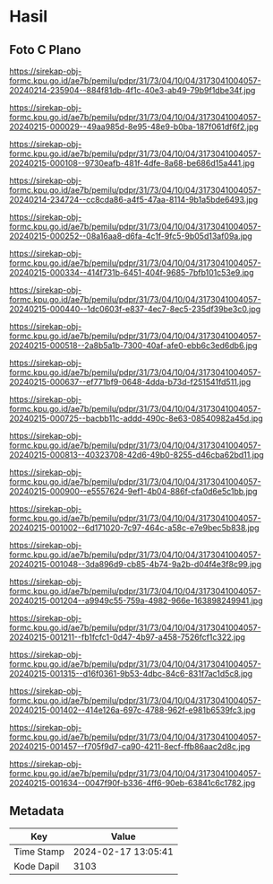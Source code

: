 # Hasil

## Foto C Plano

https://sirekap-obj-formc.kpu.go.id/ae7b/pemilu/pdpr/31/73/04/10/04/3173041004057-20240214-235904--884f81db-4f1c-40e3-ab49-79b9f1dbe34f.jpg

https://sirekap-obj-formc.kpu.go.id/ae7b/pemilu/pdpr/31/73/04/10/04/3173041004057-20240215-000029--49aa985d-8e95-48e9-b0ba-187f061df6f2.jpg

https://sirekap-obj-formc.kpu.go.id/ae7b/pemilu/pdpr/31/73/04/10/04/3173041004057-20240215-000108--9730eafb-481f-4dfe-8a68-be686d15a441.jpg

https://sirekap-obj-formc.kpu.go.id/ae7b/pemilu/pdpr/31/73/04/10/04/3173041004057-20240214-234724--cc8cda86-a4f5-47aa-8114-9b1a5bde6493.jpg

https://sirekap-obj-formc.kpu.go.id/ae7b/pemilu/pdpr/31/73/04/10/04/3173041004057-20240215-000252--08a16aa8-d6fa-4c1f-9fc5-9b05d13af09a.jpg

https://sirekap-obj-formc.kpu.go.id/ae7b/pemilu/pdpr/31/73/04/10/04/3173041004057-20240215-000334--414f731b-6451-404f-9685-7bfb101c53e9.jpg

https://sirekap-obj-formc.kpu.go.id/ae7b/pemilu/pdpr/31/73/04/10/04/3173041004057-20240215-000440--1dc0603f-e837-4ec7-8ec5-235df39be3c0.jpg

https://sirekap-obj-formc.kpu.go.id/ae7b/pemilu/pdpr/31/73/04/10/04/3173041004057-20240215-000518--2a8b5a1b-7300-40af-afe0-ebb6c3ed6db6.jpg

https://sirekap-obj-formc.kpu.go.id/ae7b/pemilu/pdpr/31/73/04/10/04/3173041004057-20240215-000637--ef771bf9-0648-4dda-b73d-f251541fd511.jpg

https://sirekap-obj-formc.kpu.go.id/ae7b/pemilu/pdpr/31/73/04/10/04/3173041004057-20240215-000725--bacbb11c-addd-490c-8e63-08540982a45d.jpg

https://sirekap-obj-formc.kpu.go.id/ae7b/pemilu/pdpr/31/73/04/10/04/3173041004057-20240215-000813--40323708-42d6-49b0-8255-d46cba62bd11.jpg

https://sirekap-obj-formc.kpu.go.id/ae7b/pemilu/pdpr/31/73/04/10/04/3173041004057-20240215-000900--e5557624-9ef1-4b04-886f-cfa0d6e5c1bb.jpg

https://sirekap-obj-formc.kpu.go.id/ae7b/pemilu/pdpr/31/73/04/10/04/3173041004057-20240215-001002--6d171020-7c97-464c-a58c-e7e9bec5b838.jpg

https://sirekap-obj-formc.kpu.go.id/ae7b/pemilu/pdpr/31/73/04/10/04/3173041004057-20240215-001048--3da896d9-cb85-4b74-9a2b-d04f4e3f8c99.jpg

https://sirekap-obj-formc.kpu.go.id/ae7b/pemilu/pdpr/31/73/04/10/04/3173041004057-20240215-001204--a9949c55-759a-4982-966e-163898249941.jpg

https://sirekap-obj-formc.kpu.go.id/ae7b/pemilu/pdpr/31/73/04/10/04/3173041004057-20240215-001211--fb1fcfc1-0d47-4b97-a458-7526fcf1c322.jpg

https://sirekap-obj-formc.kpu.go.id/ae7b/pemilu/pdpr/31/73/04/10/04/3173041004057-20240215-001315--d16f0361-9b53-4dbc-84c6-831f7ac1d5c8.jpg

https://sirekap-obj-formc.kpu.go.id/ae7b/pemilu/pdpr/31/73/04/10/04/3173041004057-20240215-001402--414e126a-697c-4788-962f-e981b6539fc3.jpg

https://sirekap-obj-formc.kpu.go.id/ae7b/pemilu/pdpr/31/73/04/10/04/3173041004057-20240215-001457--f705f9d7-ca90-4211-8ecf-ffb86aac2d8c.jpg

https://sirekap-obj-formc.kpu.go.id/ae7b/pemilu/pdpr/31/73/04/10/04/3173041004057-20240215-001634--0047f90f-b336-4ff6-90eb-63841c6c1782.jpg


## Metadata

| Key        | Value               |
| ---------- | ------------------- |
| Time Stamp | 2024-02-17 13:05:41 |
| Kode Dapil | 3103                |



